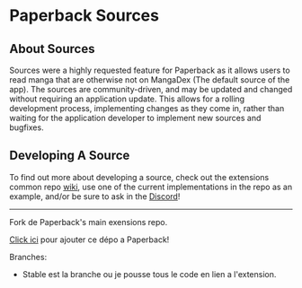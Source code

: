 # Paperback Sources
## About Sources
Sources were a highly requested feature for Paperback as it allows users to read manga that are otherwise not on MangaDex (The default source of the app). The sources are community-driven, and may be updated and changed without requiring an application update. This allows for a rolling development process, implementing changes as they come in, rather than waiting for the application developer to implement new sources and bugfixes. 

##  Developing A Source
To find out more about developing a source, check out the extensions common repo [wiki](https://github.com/Paperback-iOS/extensions-common/wiki/Intro-to-Paperback-Sources), use one of the current implementations in the repo as an example, and/or be sure to ask in the [Discord](https://discord.gg/Ny83JV3)!


____

Fork de Paperback's main exensions repo.

[Click ici](https://paperback.moe/addRepo/?name=Aerodomigue%27s%20Extensions&url=https%253A%252F%25aerodomigue.github.io%252Fextensions-french) pour ajouter ce dépo a Paperback!

Branches:
- Stable est la branche ou je pousse tous le code en lien a l'extension.